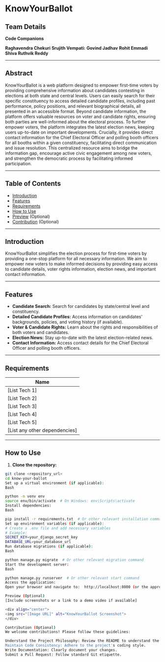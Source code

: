 # KnowYourBallot

## Team Details

**Code Companions**

**Raghavendra Chekuri**
**Srujith Vempati:**
**Govind Jadhav**
**Rohit Emmadi**
**Shiva Ruthvik Reddy**

---

## Abstract

KnowYourBallot is a web platform designed to empower first-time voters by providing comprehensive information about candidates contesting in elections at both state and central levels.  Users can easily search for their specific constituency to access detailed candidate profiles, including past performance, policy positions, and relevant biographical details, all presented in an accessible format.  Beyond candidate information, the platform offers valuable resources on voter and candidate rights, ensuring both parties are well-informed about the electoral process.  To further empower voters, the platform integrates the latest election news, keeping users up-to-date on important developments.  Crucially, it provides direct contact information for the Chief Electoral Officer and polling booth officers for all booths within a given constituency, facilitating direct communication and issue resolution. This centralized resource aims to bridge the information gap, encourage active civic engagement among new voters, and strengthen the democratic process by facilitating informed participation.

---

## Table of Contents

- [Introduction](#introduction)
- [Features](#features)
- [Requirements](#requirements)
- [How to Use](#how-to-use)
- [Preview](#preview) (Optional)
- [Contribution](#contribution) (Optional)

---

## Introduction

KnowYourBallot simplifies the election process for first-time voters by providing a one-stop platform for all necessary information.  We aim to empower new voters to make informed decisions by providing easy access to candidate details, voter rights information, election news, and important contact information.

---

## Features

* **Candidate Search:** Search for candidates by state/central level and constituency.
* **Detailed Candidate Profiles:** Access information on candidates' backgrounds, policies, and voting history (if available).
* **Voter & Candidate Rights:** Learn about the rights and responsibilities of both voters and candidates.
* **Election News:** Stay up-to-date with the latest election-related news.
* **Contact Information:** Access contact details for the Chief Electoral Officer and polling booth officers.

---

## Requirements

| Name             |
|-----------------|
| [List Tech 1]  |  (e.g., Python 3.10+)
| [List Tech 2]  |  (e.g., Django)
| [List Tech 3]  |  (e.g., PostgreSQL)
| [List Tech 4]  |  (e.g., JavaScript)
| [List Tech 5]  |  (e.g., HTML5 & CSS3)
| [List any other dependencies] |


---

## How to Use

1. **Clone the repository:**

```bash
git clone <repository_url>
cd know-your-ballot
Set up a virtual environment (if applicable):
Bash

python -m venv env
source env/bin/activate  # On Windows: env\Scripts\activate
Install dependencies:
Bash

pip install -r requirements.txt  # Or other relevant installation command
Set up environment variables (if applicable):
# Create a .env file and add necessary variables
# Example:
SECRET_KEY=your_django_secret_key
DATABASE_URL=your_database_url
Run database migrations (if applicable):
Bash

python manage.py migrate  # Or other relevant migration command
Start the development server:
Bash

python manage.py runserver  # Or other relevant start command
Access the application:
Open your browser and navigate to:  http://localhost:8000 (or the appropriate address)

Preview (Optional)
[Include screenshots or a link to a demo video if available]

<div align="center">
<img src="[Image URL]" alt="KnowYourBallot Screenshot">
</div>

Contribution (Optional)
We welcome contributions! Please follow these guidelines:

Understand the Project Philosophy: Review the README to understand the project's goals.
Maintain Code Consistency: Adhere to the project's coding style.
Write Documentation: Clearly document your changes.
Submit a Pull Request: Follow standard Git etiquette.